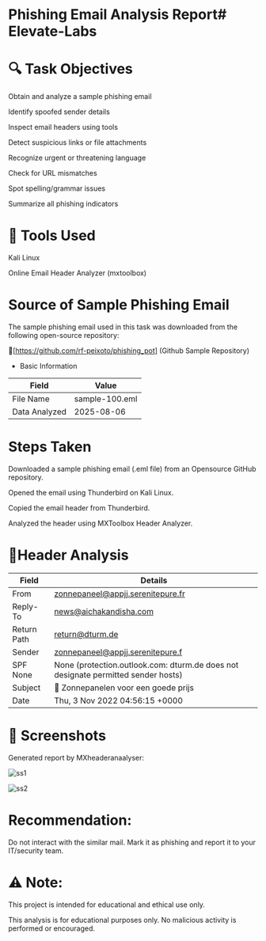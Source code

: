 # Phishing Email Analysis Report# Elevate-Labs

# 🔍 Task Objectives

Obtain and analyze a sample phishing email

Identify spoofed sender details

Inspect email headers using tools

Detect suspicious links or file attachments

Recognize urgent or threatening language

Check for URL mismatches

Spot spelling/grammar issues

Summarize all phishing indicators


# 🧪 Tools Used

Kali Linux

Online Email Header Analyzer (mxtoolbox)



# Source of Sample Phishing Email
The sample phishing email used in this task was downloaded from the following open-source repository:

🔗[https://github.com/rf-peixoto/phishing_pot] (Github Sample Repository)

- Basic Information

| Field  | Value |
| ------------- | ------------- |
| File Name  | sample-100.eml  |
| Data Analyzed | 2025-08-06  |


# Steps Taken

Downloaded a sample phishing email (.eml file) from an Opensource GitHub repository.

Opened the email using Thunderbird on Kali Linux.

Copied the email header from Thunderbird.

Analyzed the header using MXToolbox Header Analyzer.

# 🔎Header Analysis

| Field  | Details |
| ------------- | ------------- |
| From  | zonnepaneel@appjj.serenitepure.fr  |
| Reply-To | news@aichakandisha.com  |
| Return Path | return@dturm.de  |
| Sender | zonnepaneel@appjj.serenitepure.f  |
| SPF None | None (protection.outlook.com: dturm.de does not designate permitted sender hosts) |
| Subject | 🔋 Zonnepanelen voor een goede prijs  |
| Date | Thu, 3 Nov 2022 04:56:15 +0000|

# 📸 Screenshots

Generated report by MXheaderanaalyser: 


![ss1](https://github.com/user-attachments/assets/1c305ef6-6f52-40b1-b24d-615f0ec80876)



![ss2](https://github.com/user-attachments/assets/754659d1-3e92-4e03-aec7-27af3825b3a4)



# Recommendation:
Do not interact with the similar mail. Mark it as phishing and report it to your IT/security team.

# ⚠️ Note:

This project is intended for educational and ethical use only. 

This analysis is for educational purposes only. No malicious activity is performed or encouraged.
